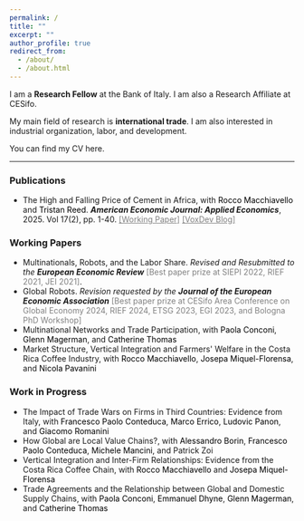 ```yaml
---
permalink: /
title: ""
excerpt: ""
author_profile: true
redirect_from: 
  - /about/
  - /about.html
---
```


I am a **Research Fellow** at the <a href="https://www.bancaditalia.it/homepage/index.html" style="text-decoration: none" target="_blank">Bank of Italy</a>. I am also a Research Affiliate at <a href="https://www.cesifo.org/en" style="text-decoration: none" target="_blank">CESifo</a>. 

My main field of research is **international trade**. I am also interested in industrial organization, labor, and development.

You can find my CV <a href="https://fabrizioleone.github.io/files/CV_Fabrizio_Leone.pdf" style="text-decoration: none" target="_blank">here</a>.

-----

### Publications

* <a href="https://www.aeaweb.org/articles?id=10.1257/app.20230352" style=" text-decoration: none" target="_blank">The High and Falling Price of Cement in Africa</a>, with <a href="https://sites.google.com/site/roccomacchiavello/" style="color: black;text-decoration: none" target="_blank">Rocco Macchiavello</a> and <a href="https://sites.google.com/view/tristanreed/home" style="color: black; text-decoration: none" target="_blank">Tristan Reed</a>. ***American Economic Journal: Applied Economics***, 2025. Vol 17(2), pp. 1-40. <a href="https://fabrizioleone.github.io/files/The_High_and_Falling_Price_of_Cement_in_Africa_LMR.pdf" style="color: gray; text-decoration: underline" target="_blank">[Working Paper]</a> <a href="https://voxdev.org/topic/trade/why-are-cement-prices-high-falling-africa" style="color: gray; text-decoration: underline" target="_blank">[VoxDev Blog]</a>
  
### Working Papers 

* <a href="https://fabrizioleone.github.io/files/Multinationals_Robots_Labor_Share_Fabrizio_Leone.pdf" style="text-decoration: none" target="_blank">Multinationals, Robots, and the Labor Share</a>.  *Revised and Resubmitted to the* ***European Economic Review*** <a style="color: gray; text-decoration: none" target="_blank">[Best paper prize at SIEPI 2022, RIEF 2021, JEI 2021]</a>. 
* <a href="https://fabrizioleone.github.io/files/Global_Robots_Fabrizio_Leone_JMP.pdf" style="text-decoration: none" target="_blank">Global Robots</a>.  *Revision requested by the* ***Journal of the European Economic Association*** <a style="color: gray; text-decoration: none" target="_blank">[Best paper prize at CESifo Area Conference on Global Economy 2024, RIEF 2024, ETSG 2023, EGI 2023, and Bologna PhD Workshop]</a>
* <a href="https://conconi.ulb.be/CLMT.pdf" style="text-decoration: none" target="_blank">Multinational Networks and Trade Participation</a>, with <a href="https://sites.google.com/view/paola-conconi-website/" style="color: black; text-decoration: none" target="_blank">Paola Conconi</a>, <a href="http://www.glennmagerman.com/" style="color: black; text-decoration: none" target="_blank">Glenn Magerman</a>, and <a href="https://www.lse.ac.uk/management/people/academic-staff/catherine-thomas" style="color: black; text-decoration: none" target="_blank">Catherine Thomas</a>
* <a href="https://fabrizioleone.github.io/files/Market_Structure_Vertical_Integration_and_Farmers_Welfare_in_the_Costa_Rica_Coffee_Industry_LMMP.pdf" style="text-decoration: none" target="_blank">Market Structure, Vertical Integration and Farmers' Welfare in the Costa Rica Coffee Industry</a>, with <a href="https://sites.google.com/site/roccomacchiavello/" style="color: black; text-decoration: none" target="_blank">Rocco Macchiavello</a>, <a href="https://www.tse-fr.eu/people/josepa-miquel-florensa" style="color: black; text-decoration: none" target="_blank">Josepa Miquel-Florensa</a>, and <a href="https://sites.google.com/site/nicolapavanini/" style="color: black; text-decoration: none" target="_blank">Nicola Pavanini</a>
 
### Work in Progress
* The Impact of Trade Wars on Firms in Third Countries: Evidence from Italy, with <a href="https://fpconteduca.com/" style="color: black; text-decoration: none" target="_blank">Francesco Paolo Conteduca</a>, <a href="https://www.marcoerrico.net/" style="color: black; text-decoration: none" target="_blank">Marco Errico</a>, <a href="https://sites.google.com/site/ludovicpanon/home" style="color: black; text-decoration: none" target="_blank">Ludovic Panon</a>, and <a href="https://giacomoromanini.com/" style="color: black; text-decoration: none" target="_blank">Giacomo Romanini</a>
* How Global are Local Value Chains?, with <a href="https://www.tradeconomics.com/borin/" style="color: black; text-decoration: none" target="_blank">Alessandro Borin</a>, <a href="https://fpconteduca.com/" style="color: black; text-decoration: none" target="_blank">Francesco Paolo Conteduca</a>, <a href="https://tradeconomics.com/mancini/" style="color: black; text-decoration: none" target="_blank">Michele Mancini</a>, and Patrick Zoi
* Vertical Integration and Inter-Firm Relationships: Evidence from the Costa Rica Coffee Chain, with <a href="https://sites.google.com/site/roccomacchiavello/" style="color: black; text-decoration: none" target="_blank">Rocco Macchiavello</a> and <a href="https://www.tse-fr.eu/people/josepa-miquel-florensa" style="color: black; text-decoration: none" target="_blank">Josepa Miquel-Florensa</a>
* Trade Agreements and the Relationship between Global and Domestic Supply Chains, with <a href="https://sites.google.com/view/paola-conconi-website/" style="color: black; text-decoration: none" target="_blank">Paola Conconi</a>, <a href="https://www.linkedin.com/in/emmanuel-dhyne-1b654411a/?originalSubdomain=be" style="color: black; text-decoration: none" target="_blank">Emmanuel Dhyne</a>, <a href="http://www.glennmagerman.com/" style="color: black; text-decoration: none" target="_blank">Glenn Magerman</a>, and <a href="https://www.lse.ac.uk/management/people/academic-staff/catherine-thomas" style="color: black; text-decoration: none" target="_blank">Catherine Thomas</a>
